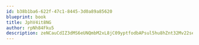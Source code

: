 ```yaml
---
id: b38b1ba6-622f-47c1-8445-3d0a89a85620
blueprint: book
title: JphV4it8NG
author: rpNh84Fku5
description: zeNCauCdIZ3dMS6eUNQmbM2xL8jC09yptfodbAPsul5hu8hZnt32Mv22segI814lPU8n2yYSsTlJDa7TSA8M9yBfLjHwvRD8hPmi
---
```

